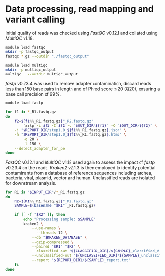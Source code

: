 # Data processing, read mapping and variant calling  

Initial quality of reads was checked using *FastQC* v0.12.1 and collated using 
*MultiQC* v1.18.  

``` bash
module load fastqc
mkdir -p fastqc_output
fastqc *.gz --outdir "./fastqc_output"

module load multiqc
mkdir -p multiqc_output
multiqc . --outdir multiqc_output
```  
*fastp* v0.23.4 was used to remove adapter contamination, discard reads less than 150 base pairs in length and of Phred score ≤ 20 (Q20), ensuring a base call precision of 99%.

``` bash
module load fastp

for f1 in *_R1.fastq.gz
do
    f2=${f1%%_R1.fastq.gz}"_R2.fastq.gz"
		fastp -i $f1 -I $f2 -o "$OUT_DIR/${f1}" -O "$OUT_DIR/${f2}" \
    -j "$REPORT_DIR/step1.0_${f1%%_R1.fastq.gz}.json" \
    -h "$REPORT_DIR/step1.0_${f1%%_R1.fastq.gz}.html" \
		-q 20 \
		-l 150 \
    --detect_adapter_for_pe
done
```

*FastQC* v0.12.1 and *MultiQC* v1.18 used again to assess the impact of *fastp* v0.23.4 on the reads. *Kraken2* v2.1.3 is then employed to identify potential contaminants from a database of reference sequences including archea, bacteria, viral, plasmid, vector and human. Unclassified reads are isolated for downstream analysis.
``` bash
for R1 in "$INPUT_DIR"/*_R1.fastq.gz
do
    R2=${R1%%_R1.fastq.gz}"_R2.fastq.gz"
    SAMPLE=$(basename "$R1" _R1.fastq.gz)

    if [[ -f "$R2" ]]; then
        echo "Processing sample: $SAMPLE"
   		kraken2 \
  			--use-names \
			  --threads 12 \
  			--db "$KRAKEN_DATABASE" \
  			--gzip-compressed \
  			--paired "$R1" "$R2" \
  			--classified-out "${CLASSIFIED_DIR}/${SAMPLE}_classified_#.fq" \
  			--unclassified-out "${UNCLASSIFIED_DIR}/${SAMPLE}_unclassified_#.fq" \
  			--report "${REPORT_DIR}/${SAMPLE}_report.txt"
    fi
done

```  

